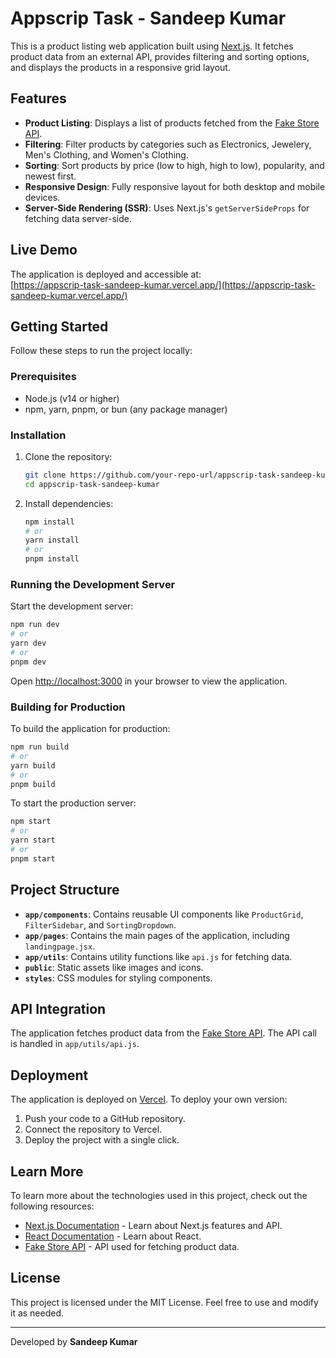 # Appscrip Task - Sandeep Kumar

This is a product listing web application built using [Next.js](https://nextjs.org). It fetches product data from an external API, provides filtering and sorting options, and displays the products in a responsive grid layout.

## Features

- **Product Listing**: Displays a list of products fetched from the [Fake Store API](https://fakestoreapi.com/).
- **Filtering**: Filter products by categories such as Electronics, Jewelery, Men's Clothing, and Women's Clothing.
- **Sorting**: Sort products by price (low to high, high to low), popularity, and newest first.
- **Responsive Design**: Fully responsive layout for both desktop and mobile devices.
- **Server-Side Rendering (SSR)**: Uses Next.js's `getServerSideProps` for fetching data server-side.

## Live Demo

The application is deployed and accessible at:  
[https://appscrip-task-sandeep-kumar.vercel.app/](https://appscrip-task-sandeep-kumar.vercel.app/)

## Getting Started

Follow these steps to run the project locally:

### Prerequisites

- Node.js (v14 or higher)
- npm, yarn, pnpm, or bun (any package manager)

### Installation

1. Clone the repository:
   ```bash
   git clone https://github.com/your-repo-url/appscrip-task-sandeep-kumar.git
   cd appscrip-task-sandeep-kumar
   ```

2. Install dependencies:
   ```bash
   npm install
   # or
   yarn install
   # or
   pnpm install
   ```

### Running the Development Server

Start the development server:
```bash
npm run dev
# or
yarn dev
# or
pnpm dev
```

Open [http://localhost:3000](http://localhost:3000) in your browser to view the application.

### Building for Production

To build the application for production:
```bash
npm run build
# or
yarn build
# or
pnpm build
```

To start the production server:
```bash
npm start
# or
yarn start
# or
pnpm start
```

## Project Structure

- **`app/components`**: Contains reusable UI components like `ProductGrid`, `FilterSidebar`, and `SortingDropdown`.
- **`app/pages`**: Contains the main pages of the application, including `landingpage.jsx`.
- **`app/utils`**: Contains utility functions like `api.js` for fetching data.
- **`public`**: Static assets like images and icons.
- **`styles`**: CSS modules for styling components.

## API Integration

The application fetches product data from the [Fake Store API](https://fakestoreapi.com/). The API call is handled in `app/utils/api.js`.

## Deployment

The application is deployed on [Vercel](https://vercel.com/). To deploy your own version:

1. Push your code to a GitHub repository.
2. Connect the repository to Vercel.
3. Deploy the project with a single click.

## Learn More

To learn more about the technologies used in this project, check out the following resources:

- [Next.js Documentation](https://nextjs.org/docs) - Learn about Next.js features and API.
- [React Documentation](https://reactjs.org/docs/getting-started.html) - Learn about React.
- [Fake Store API](https://fakestoreapi.com/) - API used for fetching product data.

## License

This project is licensed under the MIT License. Feel free to use and modify it as needed.

---
Developed by **Sandeep Kumar**
